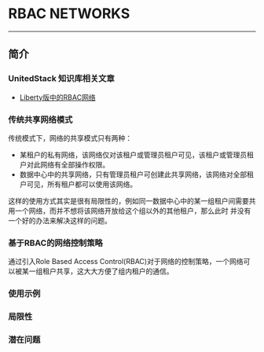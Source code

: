 # RBAC NETWORKS

---

## 简介

### UnitedStack 知识库相关文章
- [Liberty版中的RBAC网络](https://confluence.ustack.com/pages/viewpage.action?pageId=16099650)

### 传统共享网络模式
传统模式下，网络的共享模式只有两种：
- 某租户的私有网络，该网络仅对该租户或管理员租户可见，该租户或管理员租户对此网络有全部操作权限。
- 数据中心中的共享网络，只有管理员租户可创建此共享网络，该网络对全部租户可见，所有租户都可以使用该网络。

这样的使用方式其实是很有局限性的，例如同一数据中心中的某一组租户间需要共用一个网络，而并不想将该网络开放给这个组以外的其他租户，那么此时
并没有一个好的办法来解决这样的问题。

### 基于RBAC的网络控制策略
通过引入Role Based Access Control(RBAC)对于网络的控制策略，一个网络可以被某一组租户共享，这大大方便了组内租户的通信。

### 使用示例


### 局限性


### 潜在问题

